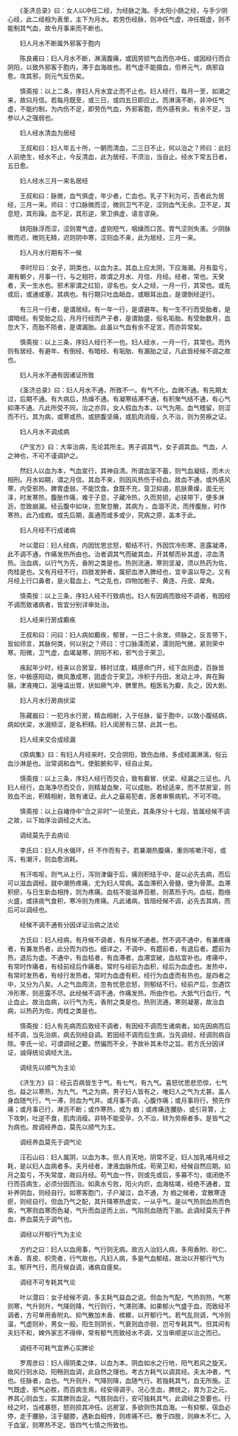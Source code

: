 <!-- { "loadSidebar": true } -->
　　《圣济总录》曰：女人以冲任二经，为经脉之海。手太阳小肠之经，与手少阴心经，此二经相为表里，主下为月水。若劳伤经脉，则冲任气虚，冲任既虚，则不能制其气血，故令月事来而不断也。

　　妇人月水不断属外邪客于胞内

　　陈良甫曰：妇人月水不断，淋漓腹痛，或因劳损气血而伤冲任，或因经行而合阴阳，以致外邪客于胞内，滞于血海故也。若气虚不能摄血，但养元气，病邪自愈。攻其邪，则元气反伤矣。

　　慎斋按：以上二条，序妇人月水宜止而不止也。妇人经行，每月一至，如潮之来，故曰月信。若每月既至，或三日，或四五日即应止。而淋漓不断，非冲任气虚，不能约制，为内伤不足，即劳伤气血，外邪客胞，而外感有余。有余不足，当参以人之强弱也。

　　妇人经水清血为居经

　　王叔和曰：妇人年五十所，一朝而清血，二三日不止，何以治之？师曰：此妇人前绝生，经水不止，今反清血，此为居经，不须治，当自止。经水下常五日者，五日愈。

　　妇人经水三月一来名居经

　　王叔和曰：脉微，血气俱虚，年少者，亡血也。乳子下利为可，否者此为居经，三月一来。师曰：寸口脉微而涩，微则卫气不足，涩则血气无余。卫不足，其息短，其形躁。血不足，其形逆，荣卫俱虚，语言谬戾。

　　趺阳脉浮而涩，涩则胃气虚，虚则短气，咽燥而口苦。胃气涩则失液。少阴脉微而迟，微则无精，迟则阴中寒，涩则血不来，此为居经，三月一来。

　　妇人月水行期有不一候

　　李时珍曰：女子，阴类也，以血为主。其血上应太阴，下应海潮。月有盈亏，潮有朝夕，月事一行，与之相符，故谓之月水、月信、月经。经者，常也。天癸者，天一生水也。邪术家谓之红铅，谬名也。女人之经，一月一行，其常也。或先或后，或通或塞，其病也。有行期只吐血衄血，或眼耳出血，是谓倒经逆行。

　　有三月一行者，是谓居经。有一年一行，是谓避年。有一生不行而受胎者，是谓暗经。有受胎之后，月月行经而产子者，是谓胎盛，俗名垢胎。有受胎数月，血忽大下，而胎不陨者，是谓漏胎。此虽以气血有余不足言，而亦异常矣。

　　慎斋按：以上三条，序妇人经行不一也。妇人经水，一月一行，其常也。而外则有居经、有避年、有倒经、有暗经、有垢胎、有漏胎之证，凡此皆经候不调之故也。

　　妇人月水不通有因诸证所致

　　《圣济总录》曰：妇人月水不通，所致不一。有气不化，血微不通。有先期太过，后期不通。有大病后，热燥不通。有凝寒结滞不通，有积聚气结不通，有心气抑滞不通。凡此所受不同，治之亦异。女人假血为本，以气为用。血气稽留，则涩而不行。其为病，或寒或热，或脐腹坚痛，或肌肉消瘦，久不治，则为劳瘵之证。

　　妇人月水不调成病

　　《产宝方》曰：大率治病，先论其所主。男子调其气，女子调其血。气血，人之神也，不可不谨调护之。

　　然妇人以血为本，气血宣行，其神自清。所谓血室不蓄，则气血凝结，而木火相刑。月水如期，谓之月信。其血不来，则因风热伤于经血。故血不通，或外感风寒，内受邪热，脾胃虚弱，不能饮食。食既不充，营卫抑遏，肌肤黄燥，面无光泽，时发寒热，腹胀作痛，难于子息，子藏冷热，久而劳损，必挟带下，便多淋沥，忽致崩漏。经云腹中如块，忽聚忽散，其病为 。血涸不流，而抟腹胀，时作寒热，此乃成瘕。或先后期，虽通而或多或少，究病之原，盖本于此。

　　妇人月经不行成诸病

　　叶以潜曰：妇人经病，内因忧思忿怒，郁结不行，外因饮冷形寒，恶露凝滞，此不调不通，作痛发热所由也。治者调其气而破其血，开其郁而补其虚，凉血清热。治血病，以行气为先，香附之类是也。热则流通，寒则坚凝，须以热药为佐，肉桂是也。又有月经不行，四肢发肿者，属瘀血渗入脾经也，宜辛温以导之。又有月经上行口鼻者，是火载血上，气之乱也，四物加栀子、黄连、丹皮、犀角。

　　慎斋按：以上三条，序妇人经不行致病也。妇人有因病而致经不调者，有因经不调而致诸病者，皆宜分别详审处治。

　　妇人经来行房成癫疾

　　王叔和曰：问曰：妇人病如癫疾，郁冒，一日二十余发。师脉之，反言带下，皆如师言，其脉何类，何以别之？师曰：寸口脉濡而紧，濡则阳气微，紧则荣中寒。阳微，卫气虚，血竭凝寒，阴阳不和，邪气合于荣卫。

　　疾起年少时，经来以合房室，移时过度，精感命门开，经下血则虚，百脉皆张，中极感阳动，微风激成寒，因虚合于荣卫。冷积于丹田，发动上冲，奔在胸膈，津液掩口，涎唾溢出胃，状如厥气冲，髀里热。粗医名为癫，灸之，因大剧。

　　妇人月水行房病伏梁

　　陈藏器曰：一犯月水行房，精血相射，入于任脉，留于胞中，以致小腹结病，病如伏梁，水溺频涩，是名积精。妇人闺房有三禁，此其一也。

　　妇人经来交合成经漏

　　《原病集》曰：有妇人月经来时，交合阴阳，致伤血络，多成经漏淋漓，俗云血沙淋是也。治常调和血气，使脏腑和平，经自止矣。

　　慎斋按：以上三条，序妇人经行而交合，致有癫冒、伏梁、经漏之三证也。凡妇人经行，血海净尽而交合，则精凝血聚，可以成胎。若经适来，而不禁房室，则败血不出，积精相射，致有诸证。此人之最易犯者，医者审察病机，不可不晓。

　　慎斋按：以上自褚侍中“合之非时”一论至此，其条序分十七段，皆属经候不调之故，以下始序治调经之大法。

　　调经莫先于去病论

　　李氏曰：妇人月水循环，纤 不作而有子。若兼潮热腹痛，重则咳嗽汗呕，或泻，有潮汗，则血愈消耗。

　　有汗咳呕，则气从上行，泻则津偏于后，痛则积结于中，是以必先去病，而后可以滋血调经。就中潮热疼痛，尤为妇人常病。盖血滞积入骨髓，便为骨蒸。血滞积瘀，与日生新血相抟，则为疼痛。血枯不能滋养百骸，则蒸热于内。血枯，胞络火盛，或挟痰气食积，寒冷则为疼痛。凡此诸病，皆阻经候不调，必先去其病，而后可以调经也。

　　经候不调不通有分因详证治病之法论

　　方氏曰：妇人经病，有月候不调者，有月候不通者。然不调不通中，有兼疼痛者，有兼发热者，此分而为四也。细详之，不调中，有趱前者，有退后者。趱前为热，退后为虚。不通中，有血枯者，有血滞者。血滞宜破，血枯宜补也。疼痛中，有常时作痛者，有经前经后作痛者。常时与经前为血积，经后为血虚也。发热中，有常时发热者，有经行发热者。常时为血虚有积，经行为血虚而有热也。是四者之中，又分为八矣。人之气血周流，忽有忧思忿怒，则郁结不行。经前产后，忽遇饮冷形寒，则恶露不尽。此经候不调不通，作痛发热，所由作也。大抵气行血行，气止血止。故治血病，以行气为先，香附之类是也。热则流通，寒则凝塞，故治血病，以热药为佐，肉桂之类是也。

　　慎斋按：妇人有先病而后致经不调者，有因经不调而生诸病者。如先因病而后经不调，当先治病，病去则经自调。若因经不调而后生病，当先调经，经调则病自除。李氏一论，可谓调经之要。然偏而不全，予故补其未尽之旨。若方氏分因详证，诚得统论调经大法。

　　调经先以顺气为主论

　　《济生方》曰：经云百病皆生于气。有七气，有九气。喜怒忧思悲恐惊，七气也。益之以寒热，为九气。气之为病，男子妇人皆有之，唯妇人之气为尤甚。盖人身血随气行，气一滞，则血为气并。或月事不调，心腹作痛；或月事将行，预先作痛；或月事已行，淋沥不断；或作寒热，或为 瘕；或疼痛连腰胁，或引背膂，上下攻刺，吐逆不食，肌肉消瘦。非特不能受孕，久不治，转为劳瘵者多。是皆气之为病也。故调经养血，莫先以顺气为主。

　　调经养血莫先于调气论

　　汪石山曰：妇人属阴，以血为本。但人肖天地，阴常不足，妇人加乳哺月经之耗，是以妇人血病者多。夫月经者，津液血脉所成。苟荣卫和，经候自然应期。如月之盈亏，不失常度，故曰月经。苟气血一忤，则或先或后，多寡不匀，或闭绝不行而百病生，必须分因而治。如真水亏败，阳火内炽，血海枯竭，经绝不通者，宜补养阴血，则经自行。如寒客胞门，子户凝泣，血不通，为 瘕之候者，宜散寒逐瘀，则经自行。但血乃气之配，其升降寒热虚实，一从乎气。是以气热则血热而色紫，气寒则血寒而色凝，气升而血逆而上出，气陷则血随而下崩。此调经莫先于养血，养血莫先于调气也。

　　调经以开郁行气为主论

　　方约之曰：妇人以血用事，气行则无病。故古人治妇人病，多用香附、砂仁、木香、青皮、枳壳者，行气故也。凡妇人病，多是气血郁结，故治以开郁行气为主。郁开气行，而月候自调，诸病自瘥矣。

　　调经不可专耗其气论

　　叶以潜曰：女子经候不调，多主耗气益血之说。但血为气配，气热则热，气寒则寒，气升则升，气降则降，气行则行，气滞则滞。如果郁火气盛于血，而致经不调者，方可单用香附丸、抑气散加木香、槟榔，以开郁行气。若气乱则调，气冷则温，气虚则补，男女一般。阳生则阴长，气衰则血亦弱，岂可专耗其气。但其间有夫妇不和，婢外家志不得伸，常有郁气而致经水不调，又当审顺逆以治之而已。

　　调经不可耗气宜养心实脾论

　　罗周彦曰：妇人得阴柔之体，以血为本。阴血如水之行地，阳气若风之旋天。故风行则水动，阳畅则血调，此自然之理也。考古方耗气以调其经。夫太冲者，气也。任脉者，血也。气升则升，气降则降，血随气行。若独耗其气，血无所施。正气既虚，邪气必胜，而百病生焉，经安得调乎。况心生血，脾统之，胃为卫之元，养其心则血生，实其脾则血足。气胜则血行，安可独耗其气，此调经之至要也。行经之时，当戒暴怒，怒则损其冲任。远房室，多欲则伤其血海。一有抑郁，宿血必停，走于腰胁，注于腿膝，遇新血相抟，则疼痛不已。散于四肢，则麻木不仁。入于血室，则寒热不定。皆四气七情之所致也。

